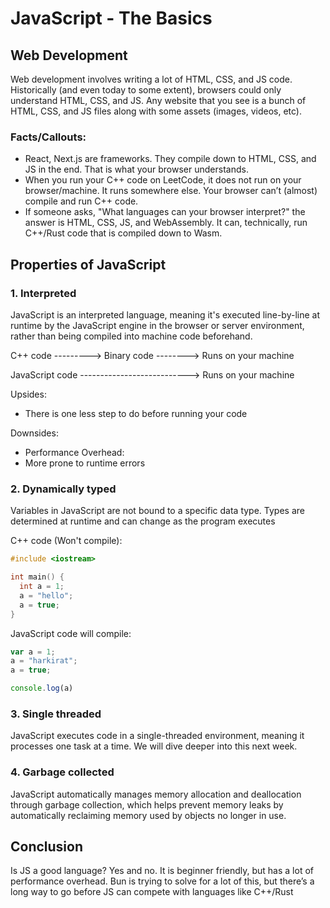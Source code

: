 # JavaScript - The Basics

## Web Development
Web development involves writing a lot of HTML, CSS, and JS code. Historically (and even today to some extent), browsers could only understand HTML, CSS, and JS. Any website that you see is a bunch of HTML, CSS, and JS files along with some assets (images, videos, etc).

### Facts/Callouts:
- React, Next.js are frameworks. They compile down to HTML, CSS, and JS in the end. That is what your browser understands.
- When you run your C++ code on LeetCode, it does not run on your browser/machine. It runs somewhere else. Your browser can’t (almost) compile and run C++ code.
- If someone asks, "What languages can your browser interpret?" the answer is HTML, CSS, JS, and WebAssembly. It can, technically, run C++/Rust code that is compiled down to Wasm.

## Properties of JavaScript

### 1. Interpreted
JavaScript is an interpreted language, meaning it's executed line-by-line at runtime by the JavaScript engine in the browser or server environment, rather than being compiled into machine code beforehand.

C++ code ---------> Binary code --------> Runs on your machine

JavaScript code ---------------------------> Runs on your machine

Upsides: 
- There is one less step to do before running your code

Downsides: 
- Performance Overhead:
- More prone to runtime errors

### 2. Dynamically typed
Variables in JavaScript are not bound to a specific data type. Types are determined at runtime and can change as the program executes

C++ code (Won't compile):

  ```cpp
#include <iostream>

int main() { 
    int a = 1;
    a = "hello";
    a = true;
}
  ```

JavaScript code will compile:

```javascript
var a = 1;
a = "harkirat";
a = true;

console.log(a)
```

### 3. Single threaded
JavaScript executes code in a single-threaded environment, meaning it processes one task at a time. We will dive deeper into this next week.

### 4. Garbage collected
JavaScript automatically manages memory allocation and deallocation through garbage collection, which helps prevent memory leaks by automatically reclaiming memory used by objects no longer in use.

## Conclusion
Is JS a good language?
Yes and no. It is beginner friendly, but has a lot of performance overhead. Bun is trying to solve for a lot of this, but there’s a long way to go before JS can compete with languages like C++/Rust
